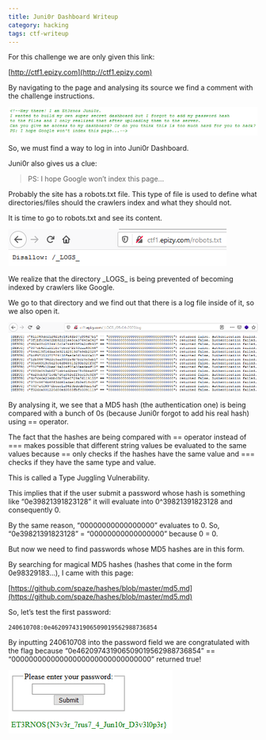 ```yaml
---
title: Juni0r Dashboard Writeup
category: hacking
tags: ctf-writeup
---
```


For this challenge we are only given this link:

[http://ctf1.epizy.com](http://ctf1.epizy.com)

By navigating to the page and analysing its source we find a comment with the challenge instructions.

![Output](/images/custjunior1.png)

So, we must find a way to log in into Juni0r Dashboard.

Juni0r also gives us a clue:

> PS: I hope Google won’t index this page…

Probably the site has a robots.txt file. This type of file is used to define what directories/files should the crawlers index and what they should not.

It is time to go to robots.txt and see its content.

![Output](/images/custjunior2.png)

We realize that the directory \_LOGS\_ is being prevented of becoming indexed by crawlers like Google.

We go to that directory and we find out that there is a log file inside of it, so we also open it.

![Output](/images/custjunior3.png)

By analysing it, we see that a MD5 hash (the authentication one) is being compared with a bunch of 0s (because Juni0r forgot to add his real hash) using == operator.

The fact that the hashes are being compared with == operator instead of === makes possible that different string values be evaluated to the same values because == only checks if the hashes have the same value and === checks if they have the same type and value.

This is called a Type Juggling Vulnerability.

This implies that if the user submit a password whose hash is something like “0e39821391823128” it will evaluate into 0^39821391823128 and consequently 0.

By the same reason, “00000000000000000” evaluates to 0. So, “0e39821391823128” = “00000000000000000” because 0 = 0.

But now we need to find passwords whose MD5 hashes are in this form.

By searching for magical MD5 hashes (hashes that come in the form 0e98329183…), I came with this page:

[https://github.com/spaze/hashes/blob/master/md5.md](https://github.com/spaze/hashes/blob/master/md5.md)

So, let’s test the first password:

```
240610708:0e462097431906509019562988736854
```

By inputting 240610708 into the password field we are congratulated with the flag because “0e462097431906509019562988736854” == “00000000000000000000000000000000” returned true!

![Output](/images/custjunior4.png)
